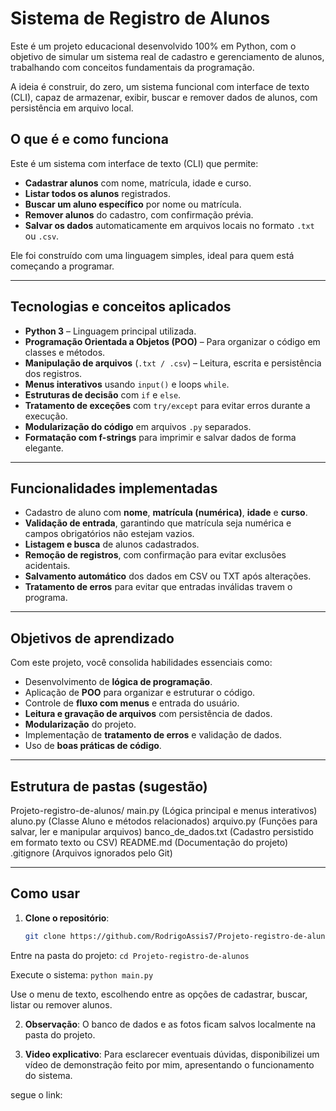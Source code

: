 
  #  Sistema de Registro de Alunos
Este é um projeto educacional desenvolvido 100% em Python, com o objetivo de simular um sistema real de cadastro e gerenciamento de alunos, trabalhando com conceitos fundamentais da programação.

A ideia é construir, do zero, um sistema funcional com interface de texto (CLI), capaz de armazenar, exibir, buscar e remover dados de alunos, com persistência em arquivo local.

## O que é e como funciona

Este é um sistema com interface de texto (CLI) que permite:

- **Cadastrar alunos** com nome, matrícula, idade e curso.
- **Listar todos os alunos** registrados.
- **Buscar um aluno específico** por nome ou matrícula.
- **Remover alunos** do cadastro, com confirmação prévia.
- **Salvar os dados** automaticamente em arquivos locais no formato `.txt` ou `.csv`.

Ele foi construído com uma linguagem simples, ideal para quem está começando a programar.

---

## Tecnologias e conceitos aplicados

- **Python 3** – Linguagem principal utilizada.  
- **Programação Orientada a Objetos (POO)** – Para organizar o código em classes e métodos.  
- **Manipulação de arquivos** (`.txt / .csv`) – Leitura, escrita e persistência dos registros.  
- **Menus interativos** usando `input()` e loops `while`.  
- **Estruturas de decisão** com `if` e `else`.  
- **Tratamento de exceções** com `try/except` para evitar erros durante a execução.  
- **Modularização do código** em arquivos `.py` separados.  
- **Formatação com f-strings** para imprimir e salvar dados de forma elegante.

---

## Funcionalidades implementadas

- Cadastro de aluno com **nome**, **matrícula (numérica)**, **idade** e **curso**.  
- **Validação de entrada**, garantindo que matrícula seja numérica e campos obrigatórios não estejam vazios.  
- **Listagem e busca** de alunos cadastrados.  
- **Remoção de registros**, com confirmação para evitar exclusões acidentais.  
- **Salvamento automático** dos dados em CSV ou TXT após alterações.  
- **Tratamento de erros** para evitar que entradas inválidas travem o programa.

---

## Objetivos de aprendizado

Com este projeto, você consolida habilidades essenciais como:

- Desenvolvimento de **lógica de programação**.  
- Aplicação de **POO** para organizar e estruturar o código.  
- Controle de **fluxo com menus** e entrada do usuário.  
- **Leitura e gravação de arquivos** com persistência de dados.  
- **Modularização** do projeto.  
- Implementação de **tratamento de erros** e validação de dados.  
- Uso de **boas práticas de código**.

---
## Estrutura de pastas (sugestão)

Projeto-registro-de-alunos/
main.py  (Lógica principal e menus interativos)
aluno.py (Classe Aluno e métodos relacionados)
arquivo.py (Funções para salvar, ler e manipular arquivos)
banco_de_dados.txt (Cadastro persistido em formato texto ou CSV)
README.md (Documentação do projeto)
.gitignore (Arquivos ignorados pelo Git)

---

## Como usar

1. **Clone o repositório**:
   ```bash
   git clone https://github.com/RodrigoAssis7/Projeto-registro-de-alunos.git
Entre na pasta do projeto: `cd Projeto-registro-de-alunos`

Execute o sistema: `python main.py`

Use o menu de texto, escolhendo entre as opções de cadastrar, buscar, listar ou remover alunos.

2. **Observação**:
O banco de dados e as fotos ficam salvos localmente na pasta do projeto.

3. **Video explicativo**: Para esclarecer eventuais dúvidas, disponibilizei um vídeo de demonstração feito por mim, apresentando o funcionamento do sistema.

segue o link:
